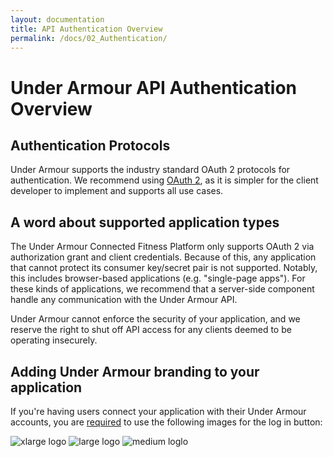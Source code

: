 ```yaml
---
layout: documentation
title: API Authentication Overview
permalink: /docs/02_Authentication/
---
```


# Under Armour API Authentication Overview

## Authentication Protocols

Under Armour supports the industry standard OAuth 2 protocols for authentication. We recommend using [OAuth 2](https://tools.ietf.org/html/rfc6749), as it is simpler for the client developer to implement and supports all use cases.

## A word about supported application types

The Under Armour Connected Fitness Platform only supports OAuth 2 via authorization grant and client credentials. Because of this, any application that cannot protect its consumer key/secret pair is not supported. Notably, this includes browser-based applications (e.g. "single-page apps"). For these kinds of applications, we recommend that a server-side component handle any communication with the Under Armour API.

Under Armour cannot enforce the security of your application, and we reserve the right to shut off API access for any clients deemed to be operating insecurely.

## Adding Under Armour branding to your application

If you're having users connect your application with their Under Armour accounts, you are [required](/pricing) to use the following images for the log in button:

![xlarge logo](//developer-ua.mapmyfitness.com.s3.amazonaws.com/assets/login_buttons/UA-login_btn-xlarge.png)
![large logo](//developer-ua.mapmyfitness.com.s3.amazonaws.com/assets/login_buttons/UA-login_btn-large.png)
![medium loglo](//developer-ua.mapmyfitness.com.s3.amazonaws.com/assets/login_buttons/UA-login_btn-medium.png)